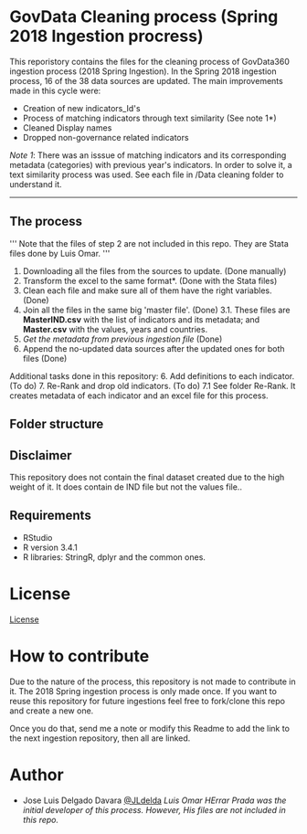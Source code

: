 # GovData Cleaning process (Spring 2018 Ingestion procress)

This reporistory contains the files for the cleaning process of GovData360 ingestion process (2018 Spring Ingestion). In the Spring 2018 ingestion process, 16 of the 38 data sources are updated. The main improvements made in this cycle were:

* Creation of new indicators_Id's
* Process of matching indicators through text similarity (See note 1*)
* Cleaned Display names
* Dropped non-governance related indicators

*Note 1*: There was an isssue of matching indicators and its corresponding metadata (categories) with previous year's indicators. In order to solve it, a text similarity process was used. See each file in /Data cleaning folder to understand it.

---
## The process

'''
Note that the files of step 2 are not included in this repo. 
They are Stata files done by Luis Omar.
'''

1. Downloading all the files from the sources to update. (Done manually)
2. Transform the excel to the same format*. (Done with the Stata files)
3. Clean each file and make sure all of them have the right variables. (Done)
3. Join all the files in the same big 'master file'. (Done)
  3.1. These files are **MasterIND.csv** with the list of indicators and its metadata; and **Master.csv** with the values, years and countries.
4. *Get the metadata from previous ingestion file* (Done)
5. Append the no-updated data sources after the updated ones for both files (Done)

Additional tasks done in this repository:
6. Add definitions to each indicator. (To do)
7. Re-Rank and drop old indicators. (To do)
  7.1 See folder Re-Rank. It creates metadata of each indicator and an excel file for this process.

## Folder structure


## Disclaimer
This repository does not contain the final dataset created due to the high weight of it. It does contain de IND file but not the values file..

## Requirements

* RStudio
* R version 3.4.1
* R libraries: StringR, dplyr and the common ones.

# License
[License](https://github.com/jldelda/GovData-Cleaning-process/blob/master/LICENSE)
# How to contribute

Due to the nature of the process, this repository is not made to contribute in it. The 2018 Spring ingestion process is only made once. If you want to reuse this repository for future ingestions feel free to fork/clone this repo and create a new one. 

Once you do that, send me a note or modify this Readme to add the link to the next ingestion repository, then all are linked.

# Author

* Jose Luis Delgado Davara [@JLdelda](www.twitter.com/jldelda)
*Luis Omar HErrar Prada was the initial developer of this process. However, His files are not included in this repo.*








